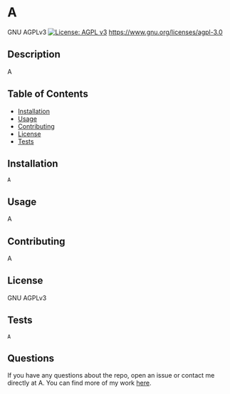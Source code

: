 # A
  GNU AGPLv3
[![License: AGPL v3](https://img.shields.io/badge/License-AGPL_v3-blue.svg)](https://www.gnu.org/licenses/agpl-3.0)
https://www.gnu.org/licenses/agpl-3.0

  ## Description

  A

  ## Table of Contents

  - [Installation](#installation)
  - [Usage](#usage)
  - [Contributing](#contributing)
  - [License](#license)
  - [Tests](#tests)

  ## Installation
  ```
  A
  ```
  ## Usage

  A

  ## Contributing

  A

  ## License
  
  GNU AGPLv3

  ## Tests
  ```
  A
  ```
  ## Questions

  If you have any questions about the repo, open an issue or contact me directly at A. You can find more of my work [here](https://github.com/A).
